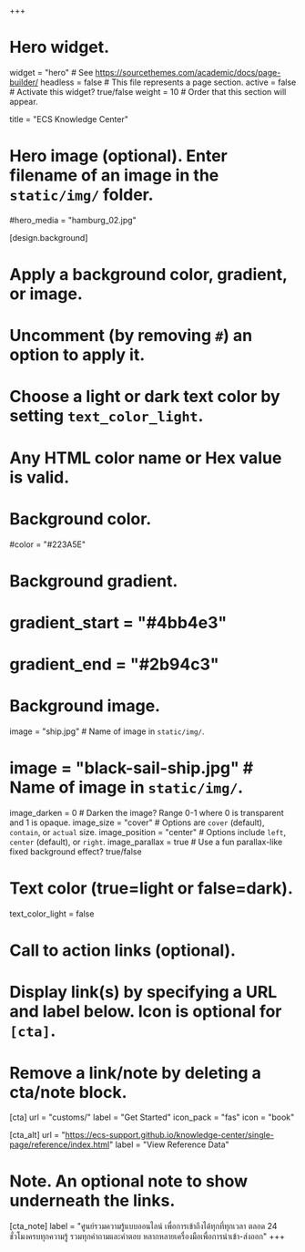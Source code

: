 +++
# Hero widget.
widget = "hero"  # See https://sourcethemes.com/academic/docs/page-builder/
headless = false # This file represents a page section.
active = false  # Activate this widget? true/false
weight = 10  # Order that this section will appear.

title = "ECS Knowledge Center"

# Hero image (optional). Enter filename of an image in the `static/img/` folder.
#hero_media = "hamburg_02.jpg"

[design.background]
  # Apply a background color, gradient, or image.
  #   Uncomment (by removing `#`) an option to apply it.
  #   Choose a light or dark text color by setting `text_color_light`.
  #   Any HTML color name or Hex value is valid.

  # Background color.
#color = "#223A5E"
  
  # Background gradient.
 # gradient_start = "#4bb4e3"
  # gradient_end = "#2b94c3"
  
  # Background image.
  image = "ship.jpg"  # Name of image in `static/img/`.
  # image = "black-sail-ship.jpg"  # Name of image in `static/img/`.

   
  image_darken = 0  # Darken the image? Range 0-1 where 0 is transparent and 1 is opaque.
   image_size = "cover"  #  Options are `cover` (default), `contain`, or `actual` size.
   image_position = "center"  # Options include `left`, `center` (default), or `right`.
   image_parallax = true  # Use a fun parallax-like fixed background effect? true/false
  
  # Text color (true=light or false=dark).
  text_color_light = false

# Call to action links (optional).
#   Display link(s) by specifying a URL and label below. Icon is optional for `[cta]`.
#   Remove a link/note by deleting a cta/note block.
[cta]
  url = "customs/"
  label = "Get Started"
  icon_pack = "fas"
  icon = "book"
  
[cta_alt]
  url = "https://ecs-support.github.io/knowledge-center/single-page/reference/index.html"
  label = "View Reference Data"

# Note. An optional note to show underneath the links.
[cta_note]
  label = "ศูนย์รวมความรู้แบบออนไลน์ เพื่อการเข้าถึงได้ทุกที่ทุกเวลา ตลอด 24 ชั่วโมงครบทุกความรู้ รวมทุกคำถามและคำตอบ  หลากหลายเครื่องมือเพื่อการนำเข้า-ส่งออก"
+++




